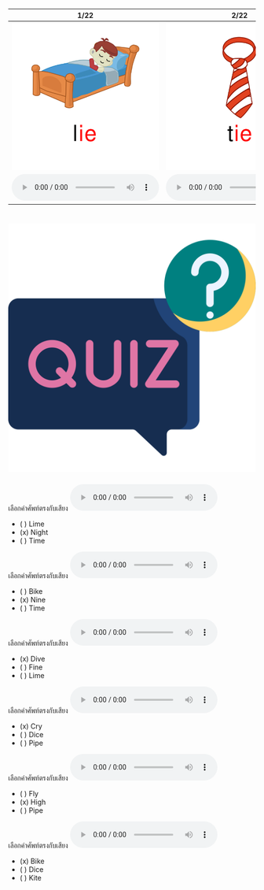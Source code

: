 <div class="carrousel">


|1/22|2/22|3/22|4/22|5/22|6/22|7/22|8/22|9/22|10/22|11/22|12/22|13/22|14/22|15/22|16/22|17/22|18/22|19/22|20/22|21/22|22/22|
| :----: | :----: | :----: | :----: | :----: | :----: | :----: | :----: | :----: | :----: | :----: | :----: | :----: | :----: | :----: | :----: | :----: | :----: | :----: | :----: | :----: | :----: |
|![](/media/img/ILongvowel__lie.svg)|![](/media/img/ILongvowel__tie.svg)|![](/media/img/ILongvowel__dice.svg)|![](/media/img/ILongvowel__bike.svg)|![](/media/img/ILongvowel__like.svg)|![](/media/img/ILongvowel__lime.svg)|![](/media/img/ILongvowel__time.svg)|![](/media/img/ILongvowel__fine.svg)|![](/media/img/ILongvowel__line.svg)|![](/media/img/ILongvowel__nine.svg)|![](/media/img/ILongvowel__wine.svg)|![](/media/img/ILongvowel__pipe.svg)|![](/media/img/ILongvowel__kite.svg)|![](/media/img/ILongvowel__dive.svg)|![](/media/img/ILongvowel__five.svg)|![](/media/img/ILongvowel__live.svg)|![](/media/img/ILongvowel__high.svg)|![](/media/img/ILongvowel__light.svg)|![](/media/img/ILongvowel__night.svg)|![](/media/img/ILongvowel__fly.svg)|![](/media/img/ILongvowel__cry.svg)|![](/media/img/ILongvowel__sky.svg)|
|![](/media/audio/lie.mp3)|![](/media/audio/tie.mp3)|![](/media/audio/dice.mp3)|![](/media/audio/bike.mp3)|![](/media/audio/like.mp3)|![](/media/audio/lime.mp3)|![](/media/audio/time.mp3)|![](/media/audio/fine.mp3)|![](/media/audio/line.mp3)|![](/media/audio/nine.mp3)|![](/media/audio/wine.mp3)|![](/media/audio/pipe.mp3)|![](/media/audio/kite.mp3)|![](/media/audio/dive.mp3)|![](/media/audio/five.mp3)|![](/media/audio/live.mp3)|![](/media/audio/high.mp3)|![](/media/audio/light.mp3)|![](/media/audio/night.mp3)|![](/media/audio/fly.mp3)|![](/media/audio/cry.mp3)|![](/media/audio/sky.mp3)|

</div>



# ![icon](/media/icons/quiz.svg) 


เลือกคำศัพท์ตรงกับเสียง ![](/media/audio/night.mp3) 
 - ( ) Lime
 - (x) Night
 - ( ) Time


เลือกคำศัพท์ตรงกับเสียง ![](/media/audio/nine.mp3) 
 - ( ) Bike
 - (x) Nine
 - ( ) Time


เลือกคำศัพท์ตรงกับเสียง ![](/media/audio/dive.mp3) 
 - (x) Dive
 - ( ) Fine
 - ( ) Lime


เลือกคำศัพท์ตรงกับเสียง ![](/media/audio/cry.mp3) 
 - (x) Cry
 - ( ) Dice
 - ( ) Pipe


เลือกคำศัพท์ตรงกับเสียง ![](/media/audio/high.mp3) 
 - ( ) Fly
 - (x) High
 - ( ) Pipe


เลือกคำศัพท์ตรงกับเสียง ![](/media/audio/bike.mp3) 
 - (x) Bike
 - ( ) Dice
 - ( ) Kite

